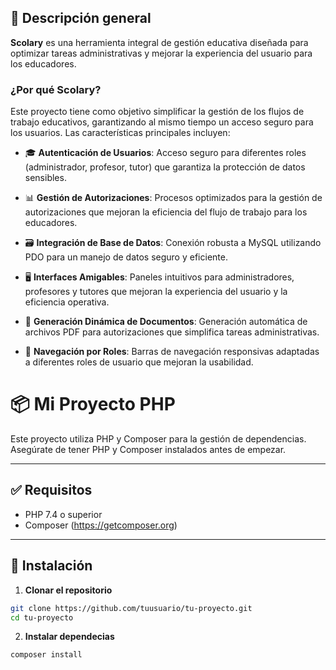 ## 📝 Descripción general

**Scolary** es una herramienta integral de gestión educativa diseñada para optimizar tareas administrativas y mejorar la experiencia del usuario para los educadores.

### ¿Por qué Scolary?

Este proyecto tiene como objetivo simplificar la gestión de los flujos de trabajo educativos, garantizando al mismo tiempo un acceso seguro para los usuarios. Las características principales incluyen:

- 🎓 **Autenticación de Usuarios**: Acceso seguro para diferentes roles (administrador, profesor, tutor) que garantiza la protección de datos sensibles.

- 📊 **Gestión de Autorizaciones**: Procesos optimizados para la gestión de autorizaciones que mejoran la eficiencia del flujo de trabajo para los educadores.

- 🗃️ **Integración de Base de Datos**: Conexión robusta a MySQL utilizando PDO para un manejo de datos seguro y eficiente.

- 🖥️ **Interfaces Amigables**: Paneles intuitivos para administradores, profesores y tutores que mejoran la experiencia del usuario y la eficiencia operativa.

- 📄 **Generación Dinámica de Documentos**: Generación automática de archivos PDF para autorizaciones que simplifica tareas administrativas.

- 🧭 **Navegación por Roles**: Barras de navegación responsivas adaptadas a diferentes roles de usuario que mejoran la usabilidad.


# 📦 Mi Proyecto PHP

Este proyecto utiliza PHP y Composer para la gestión de dependencias. Asegúrate de tener PHP y Composer instalados antes de empezar.

---

## ✅ Requisitos

- PHP 7.4 o superior  
- Composer (https://getcomposer.org)

---

## 🚀 Instalación

1. **Clonar el repositorio**

```bash
git clone https://github.com/tuusuario/tu-proyecto.git
cd tu-proyecto
```

2. **Instalar dependecias**

```bash
composer install
```
